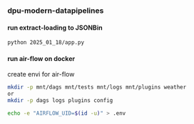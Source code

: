 ### dpu-modern-datapipelines

#### run extract-loading to JSONBin
```bash
python 2025_01_18/app.py
```

#### run air-flow on docker
create envi for air-flow
```bash
mkdir -p mnt/dags mnt/tests mnt/logs mnt/plugins weather
or
mkdir -p dags logs plugins config
```

```bash
echo -e "AIRFLOW_UID=$(id -u)" > .env
```